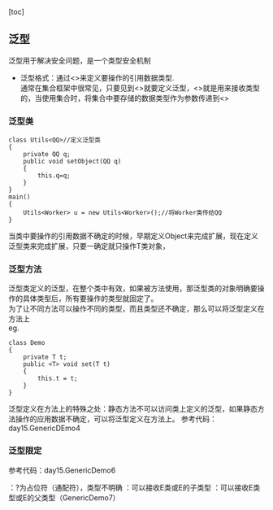 [toc]
## 泛型
泛型用于解决安全问题，是一个类型安全机制
- 泛型格式：通过<>来定义要操作的引用数据类型.     
通常在集合框架中很常见，只要见到<>就要定义泛型，<>就是用来接收类型的，当使用集合时，将集合中要存储的数据类型作为参数传递到<>
### 泛型类
```
class Utils<QQ>//定义泛型类
{
    private QQ q;
    public void setObject(QQ q)
    {
        this.q=q;
    }
}
main()
{
    Utils<Worker> u = new Utils<Worker>();//将Worker类传给QQ
}
```
当类中要操作的引用数据不确定的时候，早期定义Object来完成扩展，现在定义泛型类来完成扩展，只要<T>一确定就只操作T类对象，
### 泛型方法
泛型类定义的泛型，在整个类中有效，如果被方法使用，那泛型类的对象明确要操作的具体类型后，所有要操作的类型就固定了。    
为了让不同方法可以操作不同的类型，而且类型还不确定，那么可以将泛型定义在方法上  
eg.
```
class Demo
{
    private T t;
    public <T> void set(T t)
    {
        this.t = t;
    }
}
```
泛型定义在方法上的特殊之处：静态方法不可以访问类上定义的泛型，如果静态方法操作的应用数据不确定，可以将泛型定义在方法上。
参考代码：day15.GenericDEmo4
### 泛型限定
参考代码：day15.GenericDemo6
<?>：?为占位符（通配符），类型不明确
<? extends E>：可以接收E类或E的子类型
<? super E>：可以接收E类型或E的父类型（GenericDemo7） 

